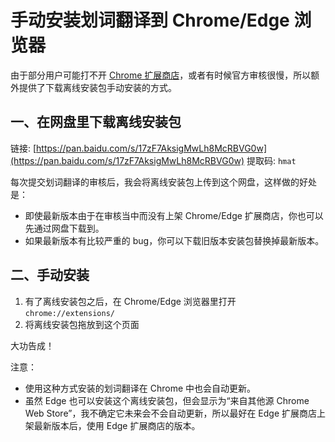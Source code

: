 <global-header />

# 手动安装划词翻译到 Chrome/Edge 浏览器

由于部分用户可能打不开 [Chrome 扩展商店](https://chrome.google.com/webstore/detail/ikhdkkncnoglghljlkmcimlnlhkeamad)，或者有时候官方审核很慢，所以额外提供了下载离线安装包手动安装的方式。

## 一、在网盘里下载离线安装包

链接: [https://pan.baidu.com/s/17zF7AksigMwLh8McRBVG0w](https://pan.baidu.com/s/17zF7AksigMwLh8McRBVG0w)
提取码: `hmat`

每次提交划词翻译的审核后，我会将离线安装包上传到这个网盘，这样做的好处是：

- 即使最新版本由于在审核当中而没有上架 Chrome/Edge 扩展商店，你也可以先通过网盘下载到。
- 如果最新版本有比较严重的 bug，你可以下载旧版本安装包替换掉最新版本。

## 二、手动安装

1. 有了离线安装包之后，在 Chrome/Edge 浏览器里打开 `chrome://extensions/`
2. 将离线安装包拖放到这个页面

大功告成！

注意：

- 使用这种方式安装的划词翻译在 Chrome 中也会自动更新。
- 虽然 Edge 也可以安装这个离线安装包，但会显示为“来自其他源 Chrome Web Store”，我不确定它未来会不会自动更新，所以最好在 Edge 扩展商店上架最新版本后，使用 Edge 扩展商店的版本。

<global-footer />
